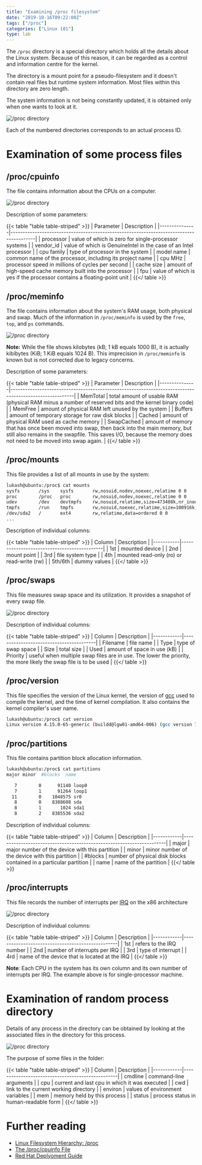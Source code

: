 ```yaml
---
title: "Examining /proc filesystem"
date: "2019-10-16T09:22:00Z"
tags: ["/proc"]
categories: ["Linux 101"]
type: lab
---
```


The `/proc` directory is a special directory which holds all the details about the Linux system.
Because of this reason, it can be regarded as a control and information centre for the kernel.

The directory is a mount point for a pseudo-filesystem and it doesn't contain real files
but runtime system information. Most files within this directory are zero length.

The system information is not being constantly updated, it is obtained only when one wants to look at it.

![/proc directory](/img/linux-101/labs/01-list-proc-directory.png)

Each of the numbered directories corresponds to an actual process ID.


# Examination of some process files

## /proc/cpuinfo

The file contains information about the CPUs on a computer.

![/proc directory](/img/linux-101/labs/01-proc-cpuinfo.png)

Description of some parameters:

{{< table "table table-striped" >}}
| Parameter     | Description                                                                            |
|---------------|----------------------------------------------------------------------------------------|
| processor     | value of which is zero for single-processor systems                                    |
| vendor_id     | value of which is GenuineIntel in the case of an Intel processor                       |
| cpu family    | type of processor in the system                                                        |
| model name    | common name of the processor, including its project name                               |
| cpu MHz       | processor speed in millions of cycles per second                                       |
| cache size    | amount of high-speed cache memory built into the processor                             |
| fpu           | value of which is yes if the processor contains a floating-point unit                  |
{{</ table >}}


## /proc/meminfo

The file contains information about the system's RAM usage, both physical and swap. Much of the information in `/proc/meminfo` 
is used by the `free`, `top`, and `ps` commands. 


![/proc directory](/img/linux-101/labs/01-proc-meminfo.png)


**Note:** While the file shows kilobytes (kB; 1 kB equals 1000 B), it is actually kibibytes (KiB; 1 KiB equals 1024 B).
This imprecision in `/proc/meminfo` is known but is not corrected due to legacy concerns.

Description of some parameters:

{{< table "table table-striped" >}}
| Parameter     | Description                                                                                            |
|---------------|--------------------------------------------------------------------------------------------------------|
| MemTotal      | total amount of usable RAM (physical RAM minus a number of reserved bits and the kernel binary code)   |
| MemFree       | amount of physical RAM left unused by the system                                                       |
| Buffers       | amount of temporary storage for raw disk blocks                                                        |
| Cached        | amount of physical RAM used as cache memory                                                            |
| SwapCached    | amount of memory that has once been moved into swap, then back into the main memory, but still also remains in the swapfile. This saves I/O, because the memory does not need to be moved into swap again.    |
{{</ table >}}


## /proc/mounts

This file provides a list of all mounts in use by the system:

```bash
lukash@ubuntu:/proc$ cat mounts 
sysfs       /sys    sysfs       rw,nosuid,nodev,noexec,relatime 0 0
proc        /proc   proc        rw,nosuid,nodev,noexec,relatime 0 0
udev        /dev    devtmpfs    rw,nosuid,relatime,size=473408k,nr_inodes=118352,mode=755 0 0
tmpfs       /run    tmpfs       rw,nosuid,noexec,relatime,size=100916k,mode=755 0 0
/dev/sda2   /       ext4        rw,relatime,data=ordered 0 0
...
```

Description of individual columns:

{{< table "table table-striped" >}}
| Column    | Description                                 |
|-----------|---------------------------------------------|
| 1st       | mounted device                              |
| 2nd       | mount point                                 |
| 3rd       | file system type                            |
| 4th       | mounted read-only (ro) or read-write (rw)   |
| 5th/6th   | dummy values                                |
{{</ table >}}


## /proc/swaps

This file measures swap space and its utilization. It provides a snapshot of every swap file.

![/proc directory](/img/linux-101/labs/01-proc-swaps.png)

Description of individual columns:

{{< table "table table-striped" >}}
| Column     | Description                             |
|------------|-----------------------------------------|
| Filename   | file name                               |
| Type       | type of swap space                      |
| Size       | total size                              |
| Used       | amount of space in use (kB)             |
| Priority   | useful when multiple swap files are in use. The lower the priority, the more likely the swap file is to be used |
{{</ table >}}


## /proc/version

This file specifies the version of the Linux kernel, the version of [gcc] used to compile the kernel,
and the time of kernel compilation. It also contains the kernel compiler's user name.

```bash
lukash@ubuntu:/proc$ cat version
Linux version 4.15.0-65-generic (buildd@lgw01-amd64-006) (gcc version 7.4.0 (Ubuntu 7.4.0-1ubuntu1~18.04.1)) #74-Ubuntu SMP Tue Sep 17 17:06:04 UTC 2019
```

## /proc/partitions

This file contains partition block allocation information.

```bash
lukash@ubuntu:/proc$ cat partitions 
major minor  #blocks  name

   7        0      91140 loop0
   7        1      91264 loop1
  11        0    1048575 sr0
   8        0    8388608 sda
   8        1       1024 sda1
   8        2    8385536 sda2
```

Description of individual columns:

{{< table "table table-striped" >}}
| Column     | Description                                                          |
|------------|----------------------------------------------------------------------|
| major      | major number of the device with this partition                       |
| minor      | minor number of the device with this partition                       |
| #blocks    | number of physical disk blocks contained in a particular partition   |
| name       | name of the partition                                                |
{{</ table >}}


## /proc/interrupts

This file records the number of interrupts per [IRQ] on the x86 architecture

![/proc directory](/img/linux-101/labs/01-proc-interrupts.png)

Description of individual columns:

{{< table "table table-striped" >}}
| Column     | Description                                      |
|------------|--------------------------------------------------|
| 1st        | refers to the IRQ number                         |
| 2nd        | number of interrupts per IRQ                     |
| 3rd        | type of interrupt                                |
| 4rd        | name of the device that is located at the IRQ    |
{{</ table >}}


**Note**: Each CPU in the system has its own column and its own number of interrupts per IRQ. The example above
is for single-processor machine.


# Examination of random process directory

Details of any process in the directory can be obtained by looking at the associated files
in the directory for this process.

![/proc directory](/img/linux-101/labs/01-proc-details.png)

The purpose of some files in the folder:

{{< table "table table-striped" >}}
| Column     | Description                                      |
|------------|--------------------------------------------------|
| cmdline    | command-line arguments                           |
| cpu        | current and last cpu in which it was executed    |
| cwd        | link to the current working directory            |
| environ    | values of environment variables                  |
| mem        | memory held by this process                      |
| status     | process status in human-readable form            |
{{</ table >}}


# Further reading 

- [Linux Filesystem Hierarchy: /proc](https://www.tldp.org/LDP/Linux-Filesystem-Hierarchy/html/proc.html)
- [The /proc/cpuinfo File](http://www.linfo.org/proc_cpuinfo.html)
- [Red Hat Deplyoment Guide](https://access.redhat.com/documentation/en-us/red_hat_enterprise_linux/6/html/deployment_guide/index)

[IRQ]: https://en.wikipedia.org/wiki/Interrupt_request_(PC_architecture)
[gcc]: https://en.wikipedia.org/wiki/GNU_Compiler_Collection

